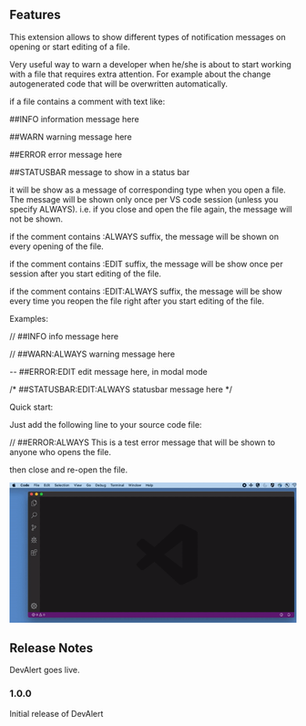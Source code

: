 ## Features

This extension allows to show different types of notification messages on opening or start editing of a file.

Very useful way to warn a developer when he/she is about to start working with a file that requires extra attention. For example about the change autogenerated code 
that will be overwritten automatically.

if a file contains a comment with text like:

##INFO information message here

##WARN warning message here

##ERROR error message here
 
##STATUSBAR message to show in a status bar

it will be show as a message of corresponding type when you open a file. The message will be shown only once per VS code session (unless you specify ALWAYS).
i.e. if you close and open the file again, the message will not be shown.

if the comment contains :ALWAYS suffix, the message will be shown on every opening of the file.

if the comment contains :EDIT suffix, the message will be show once per session after you start editing of the file.

if the comment contains :EDIT:ALWAYS suffix, the message will be show every time you reopen the file right after you start editing of the file.

Examples:

// ##INFO info message here

// ##WARN:ALWAYS warning message here

-- ##ERROR:EDIT edit message here, in modal mode

/* ##STATUSBAR:EDIT:ALWAYS statusbar message here */

Quick start:

Just add the following line to your source code file:

// ##ERROR:ALWAYS This is a test error message that will be shown to anyone who opens the file.

then close and re-open the file.

![demo of the extension work](https://raw.githubusercontent.com/Eugene-BB/DevAlert/branch/images/sst.gif)

## Release Notes

DevAlert goes live.

### 1.0.0

Initial release of DevAlert
